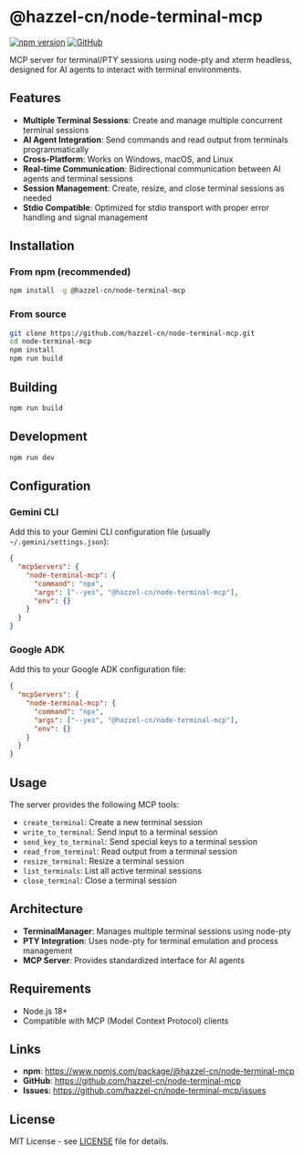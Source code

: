 # @hazzel-cn/node-terminal-mcp

[![npm version](https://badge.fury.io/js/%40hazzel-cn%2Fnode-terminal-mcp.svg)](https://www.npmjs.com/package/@hazzel-cn/node-terminal-mcp)
[![GitHub](https://img.shields.io/github/license/hazzel-cn/node-terminal-mcp)](https://github.com/hazzel-cn/node-terminal-mcp)

MCP server for terminal/PTY sessions using node-pty and xterm headless, designed for AI agents to interact with terminal environments.

## Features

- **Multiple Terminal Sessions**: Create and manage multiple concurrent terminal sessions
- **AI Agent Integration**: Send commands and read output from terminals programmatically
- **Cross-Platform**: Works on Windows, macOS, and Linux
- **Real-time Communication**: Bidirectional communication between AI agents and terminal sessions
- **Session Management**: Create, resize, and close terminal sessions as needed
- **Stdio Compatible**: Optimized for stdio transport with proper error handling and signal management

## Installation

### From npm (recommended)

```bash
npm install -g @hazzel-cn/node-terminal-mcp
```

### From source

```bash
git clone https://github.com/hazzel-cn/node-terminal-mcp.git
cd node-terminal-mcp
npm install
npm run build
```

## Building

```bash
npm run build
```

## Development

```bash
npm run dev
```

## Configuration

### Gemini CLI

Add this to your Gemini CLI configuration file (usually `~/.gemini/settings.json`):

```json
{
  "mcpServers": {
    "node-terminal-mcp": {
      "command": "npx",
      "args": ["--yes", "@hazzel-cn/node-terminal-mcp"],
      "env": {}
    }
  }
}
```

### Google ADK

Add this to your Google ADK configuration file:

```json
{
  "mcpServers": {
    "node-terminal-mcp": {
      "command": "npx",
      "args": ["--yes", "@hazzel-cn/node-terminal-mcp"],
      "env": {}
    }
  }
}
```

## Usage

The server provides the following MCP tools:

- `create_terminal`: Create a new terminal session
- `write_to_terminal`: Send input to a terminal session
- `send_key_to_terminal`: Send special keys to a terminal session
- `read_from_terminal`: Read output from a terminal session
- `resize_terminal`: Resize a terminal session
- `list_terminals`: List all active terminal sessions
- `close_terminal`: Close a terminal session

## Architecture

- **TerminalManager**: Manages multiple terminal sessions using node-pty
- **PTY Integration**: Uses node-pty for terminal emulation and process management
- **MCP Server**: Provides standardized interface for AI agents

## Requirements

- Node.js 18+
- Compatible with MCP (Model Context Protocol) clients

## Links

- **npm**: https://www.npmjs.com/package/@hazzel-cn/node-terminal-mcp
- **GitHub**: https://github.com/hazzel-cn/node-terminal-mcp
- **Issues**: https://github.com/hazzel-cn/node-terminal-mcp/issues

## License

MIT License - see [LICENSE](LICENSE) file for details.
